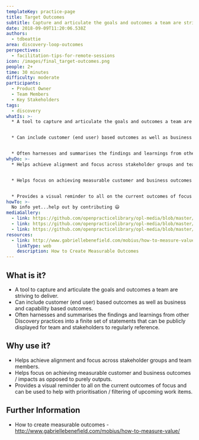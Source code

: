 ```yaml
---
templateKey: practice-page
title: Target Outcomes
subtitle: Capture and articulate the goals and outcomes a team are striving to deliver
date: 2018-09-09T11:20:06.538Z
authors:
  - tdbeattie
area: discovery-loop-outcomes
perspectives:
  - facilitation-tips-for-remote-sessions
icon: /images/final_target-outcomes.png
people: 2+
time: 30 minutes
difficulty: moderate
participants:
  - Product Owner
  - Team Members
  - Key Stakeholders
tags:
  - discovery
whatIs: >-
  * A tool to capture and articulate the goals and outcomes a team are striving to deliver.


  * Can include customer (end user) based outcomes as well as business and capability based outcomes.


  * Often harnesses and summarises the findings and learnings from other Discovery practices into a finite set of statements that can be publicly displayed for team and stakeholders to regularly reference.
whyDo: >-
  * Helps achieve alignment and focus across stakeholder groups and team members.


  * Helps focus on achieving measurable customer and business outcomes / impacts as opposed to purely outputs.


  * Provides a visual reminder to all on the current outcomes of focus and can be used to help with prioritisation / filtering of upcoming work items.
howTo: >-
  No info yet...help out by contributing 😃
mediaGallery:
  - link: https://github.com/openpracticelibrary/opl-media/blob/master/images/Target%20Outcomes.png?raw=true
  - link: https://github.com/openpracticelibrary/opl-media/blob/master/images/Target%20Outcomes%203.jpg?raw=true
  - link: https://github.com/openpracticelibrary/opl-media/blob/master/images/target%20outcomes%202.JPG?raw=true
resources:
  - link: http://www.gabriellebenefield.com/mobius/how-to-measure-value/
    linkType: web
    description: How to Create Measurable Outcomes
---
```


## What is it?

- A tool to capture and articulate the goals and outcomes a team are striving to deliver.
- Can include customer (end user) based outcomes as well as business and capability based outcomes.
- Often harnesses and summarises the findings and learnings from other Discovery practices into a finite set of statements that can be publicly displayed for team and stakeholders to regularly reference.

## Why use it?

- Helps achieve alignment and focus across stakeholder groups and team members.
- Helps focus on achieving measurable customer and business outcomes / impacts as opposed to purely outputs.
- Provides a visual reminder to all on the current outcomes of focus and can be used to help with prioritisation / filtering of upcoming work items.

## Further Information

- How to create measurable outcomes - http://www.gabriellebenefield.com/mobius/how-to-measure-value/
